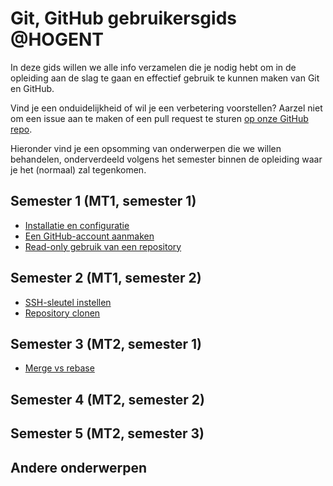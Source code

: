 # Git, GitHub gebruikersgids @HOGENT

In deze gids willen we alle info verzamelen die je nodig hebt om in de opleiding aan de slag te gaan en effectief gebruik te kunnen maken van Git en GitHub.

Vind je een onduidelijkheid of wil je een verbetering voorstellen? Aarzel niet om een issue aan te maken of een pull request te sturen [op onze GitHub repo](https://github.com/HoGentTIN/git-hogent-gids).

Hieronder vind je een opsomming van onderwerpen die we willen behandelen, onderverdeeld volgens het semester binnen de opleiding waar je het (normaal) zal tegenkomen.

## Semester 1 (MT1, semester 1)

-   [Installatie en configuratie](./installatie-config.md)
-   [Een GitHub-account aanmaken](./github-account.md)
-   [Read-only gebruik van een repository](./readonly-repo.md)

## Semester 2 (MT1, semester 2)

-   [SSH-sleutel instellen](./ssh-sleutel-instellen.md)
-   [Repository clonen](./repo-clonen.md)

## Semester 3 (MT2, semester 1)

-   [Merge vs rebase](./merge-rebase.md)

## Semester 4 (MT2, semester 2)

## Semester 5 (MT2, semester 3)

## Andere onderwerpen
